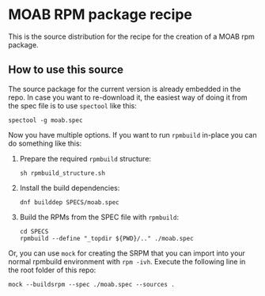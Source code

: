 MOAB RPM package recipe
=======================

This is the source distribution for the recipe for the creation of a MOAB rpm package.

How to use this source
----------------------

The source package for the current version is already embedded in the repo. In case you want to re-download it, the easiest way of doing it from the spec file is to use `spectool` like this:

    spectool -g moab.spec


Now you have multiple options. If you want to run `rpmbuild` in-place you can do something like this:

1.  Prepare the required `rpmbuild` structure:

        sh rpmbuild_structure.sh

2.  Install the build dependencies:

        dnf builddep SPECS/moab.spec

3.  Build the RPMs from the SPEC file with `rpmbuild`:

        cd SPECS
        rpmbuild --define "_topdir ${PWD}/.." ./moab.spec

Or, you can use `mock` for creating the SRPM that you can import into your normal rpmbuild environment with `rpm -ivh`. Execute the following line in the root folder of this repo:

    mock --buildsrpm --spec ./moab.spec --sources .
